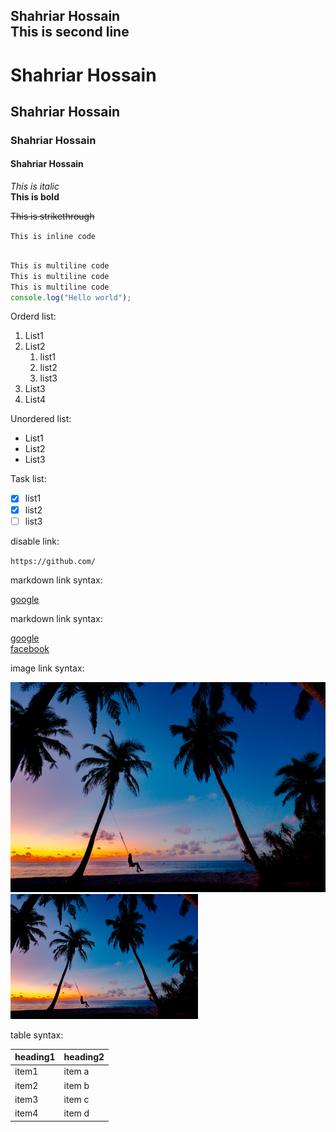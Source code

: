 <!--Markdown Tutorial-->
Shahriar Hossain<br/>
This is second line
---

# Shahriar Hossain
## Shahriar Hossain
### Shahriar Hossain
#### Shahriar Hossain

_This is italic_  
__This is bold__  

~~This is strikethrough~~  

`This is inline code`

```Javascript

This is multiline code
This is multiline code
This is multiline code
console.log("Hello world");
```  

Orderd list:  

1. List1
2. List2
    1. list1
    2. list2
    3. list3
3. List3
4. List4

Unordered list:  

* List1
* List2
* List3  

Task list:  

- [x] list1
- [X] list2
- [ ] list3  

disable link: 

`https://github.com/`  

markdown link syntax:  

[google](https://www.google.com/)  

markdown link syntax:  

[google][googlelink]  
[facebook][facebooklink]  

<!-- all link is here -->

[googlelink]: https://www.google.com  
[facebooklink]: https://www.facebook.com  

image link syntax:  

![nature](./pic.jpg)  
<img src='./pic.jpg' height='200' title='nature'/>  

table syntax:  

|heading1|heading2|
|---     |---     |
|item1|item a|
|item2|item b|
|item3|item c|
|item4|item d|
